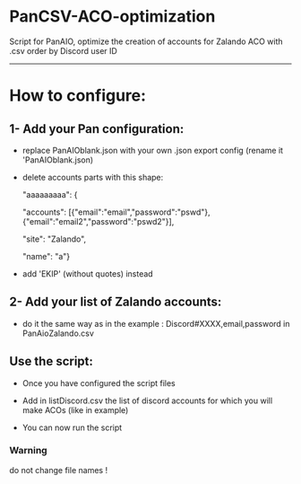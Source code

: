 # PanCSV-ACO-optimization
Script for PanAIO, optimize the creation of accounts for Zalando ACO with .csv order by Discord user ID

------------------------------------------------------------

# How to configure:

## 1- Add your Pan configuration:

- replace PanAIOblank.json with your own .json export config (rename it 'PanAIOblank.json)

- delete accounts parts with this shape:  

    "aaaaaaaaa": {

    "accounts": [{"email":"email","password":"pswd"},{"email":"email2","password":"pswd2"}],

    "site": "Zalando",

    "name": "a"}
    
- add 'EKIP' (without quotes) instead

## 2- Add your list of Zalando accounts:

- do it the same way as in the example : Discord#XXXX,email,password in PanAioZalando.csv

## Use the script:

- Once you have configured the script files

- Add in listDiscord.csv the list of discord accounts for which you will make ACOs (like in example)

- You can now run the script 

### Warning
do not change file names !
